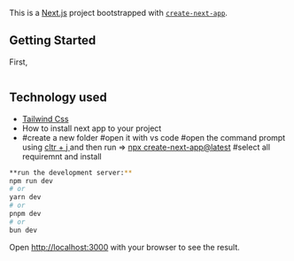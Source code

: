 This is a [Next.js](https://nextjs.org) project bootstrapped with [`create-next-app`](https://github.com/vercel/next.js/tree/canary/packages/create-next-app).

## Getting Started

First,

```bash

```



## Technology used
- [Tailwind Css](https://tailwindcss.com/)
- How to install next app to your project
- #create a new folder
#open it with vs code
#open the command prompt using
<a href="#" class="button danger">cltr + j  </a>
and then run =>
<a href="#" class="button danger">npx create-next-app@latest</a>
#select all requiremnt and install
```bash
**run the development server:**
npm run dev
# or
yarn dev
# or
pnpm dev
# or
bun dev
```
Open [http://localhost:3000](http://localhost:3000) with your browser to see the result.
